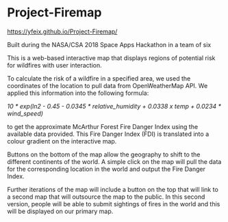 # Project-Firemap
https://yfeix.github.io/Project-Firemap/

Built during the NASA/CSA 2018 Space Apps Hackathon in a team of six

This is a web-based interactive map that displays regions of potential risk for wildfires with user interaction.

To calculate the risk of a wildfire in a specified area, we used the coordinates of the location to pull data from OpenWeatherMap API.
We applied this information into the following formula:

  *10 * exp(ln2 - 0.45 - 0.0345 * relative_humidity + 0.0338 x temp + 0.0234 * wind_speed)*
  
to get the approximate McArthur Forest Fire Danger Index using the available data provided.
This Fire Danger Index (FDI) is translated into a colour gradient on the interactive map.

Buttons on the bottom of the map allow the geography to shift to the different continents of the world. 
A simple click on the map will pull the data for the corresponding location in the world and output the Fire Danger Index.

Further iterations of the map will include a button on the top that will link to a second map that will outsource the map to the public.
In this second version, people will be able to submit sightings of fires in the world and this will be displayed on our primary map.

